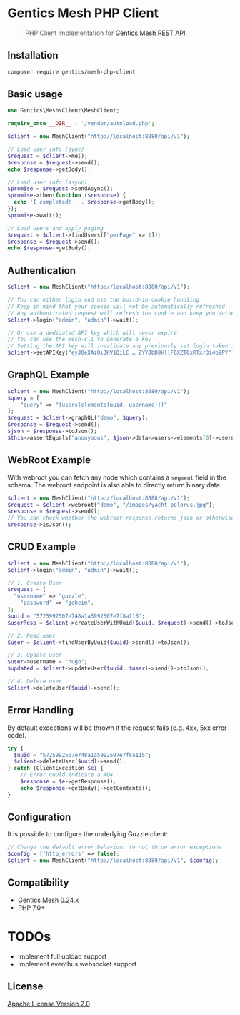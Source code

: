# Gentics Mesh PHP Client

> PHP Client implementation for [Gentics Mesh REST API](https://getmesh.io/docs/beta/raml).

## Installation

```sh
composer require gentics/mesh-php-client
```

## Basic usage

```php
use Gentics\Mesh\Client\MeshClient;

require_once __DIR__ . '/vendor/autoload.php';

$client = new MeshClient("http://localhost:8080/api/v1");

// Load user info (sync)
$request = $client->me();
$response = $request->send();
echo $response->getBody();

// Load user info (async)
$promise = $request->sendAsync();
$promise->then(function ($response) {
  echo 'I completed! ' . $response->getBody();
});
$promise->wait();

// Load users and apply paging
$request = $client->findUsers(["perPage" => 1]);
$response = $request->send();
echo $response->getBody(); 
```

## Authentication

```php
$client = new MeshClient("http://localhost:8080/api/v1");

// You can either login and use the build-in cookie handling
// Keep in mind that your cookie will not be automatically refreshed.
// Any authenticated request will refresh the cookie and keep you authenticated.
$client->login("admin", "admin")->wait();

// Or use a dedicated API key which will never expire
// You can use the mesh-cli to generate a key
// Setting the API key will invalidate any previously set login token information
$client->setAPIKey("eyJ0eXAiOiJKV1QiLC … ZYYJbD8HllF6XZT0xRTxr3i4b9PY");
```

## GraphQL Example

```php
$client = new MeshClient("http://localhost:8080/api/v1");
$query = [
    "query" => "{users{elements{uuid, username}}}"
];
$request = $client->graphQL("demo", $query);
$response = $request->send();
$json = $response->toJson();
$this->assertEquals("anonymous", $json->data->users->elements[0]->username);
```

## WebRoot Example

With webroot you can fetch any node which contains a `segment` field in the schema. 
The webroot endpoint is also able to directly return binary data.

```php
$client = new MeshClient("http://localhost:8888/api/v1");
$request = $client->webroot("demo", "/images/yacht-pelorus.jpg");
$response = $request->send();
// You can check whether the webroot response returns json or otherwise binary data (e.g. image data)
$response->isJson();
```


## CRUD Example

```php
$client = new MeshClient("http://localhost:8080/api/v1");
$client->login("admin", "admin")->wait();

// 1. Create User
$request = [
  "username" => "guzzle",
    "password" => "geheim",
];
$uuid = "5725992507e748a1a5992507e7f8a115";
$userResp = $client->createUserWithUuid($uuid, $request)->send()->toJson();

// 2. Read user
$user = $client->findUserByUuid($uuid)->send()->toJson();

// 3. Update user
$user->username = "hugo";
$updated = $client->updateUser($uuid, $user)->send()->toJson();

// 4. Delete user
$client->deleteUser($uuid)->send();
```

## Error Handling

By default exceptions will be thrown if the request fails (e.g. 4xx, 5xx error code).

```php
try {
  $uuid = "5725992507e748a1a5992507e7f8a115";
  $client->deleteUser($uuid)->send();
} catch (ClientException $e) {
    // Error could indicate a 404
    $response = $e->getResponse();
    echo $response->getBody()->getContents();
}
```

## Configuration

It is possible to configure the underlying Guzzle client:

```php
// Change the default error behaviour to not throw error exceptions
$config = ['http_errors' => false];
$client = new MeshClient("http://localhost:8080/api/v1", $config);
```

## Compatibility

* Gentics Mesh 0.24.x
* PHP 7.0+

# TODOs

* Implement full upload support
* Implement eventbus websocket support

## License

[Apache License Version 2.0](http://www.apache.org/licenses/)